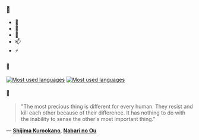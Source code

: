 ### 👋

- 🔭
- 🌱
- 💬
- 📫
- ⚡

#### 🧏

[![Most used languages](https://github-readme-stats-aynah.vercel.app/api/top-langs/?username=aynh&theme=solarized-dark&langs_count=6&layout=compact&hide_title=true)](https://github.com/anuraghazra/github-readme-stats#gh-dark-mode-only)
[![Most used languages](https://github-readme-stats-aynah.vercel.app/api/top-langs/?username=aynh&theme=solarized-light&langs_count=6&layout=compact&hide_title=true)](https://github.com/anuraghazra/github-readme-stats#gh-light-mode-only)

#### 💬

> "The most precious thing is different for every human. They resist and kill each other because of their difference. It has nothing to do with the inability to sense the other's most important thing."

&mdash; [**Shijima Kurookano**](https://myanimelist.net/character.php?q=Shijima%20Kurookano&cat=character), [**Nabari no Ou**](https://myanimelist.net/search/all?q=Nabari%20no%20Ou&cat=all)
